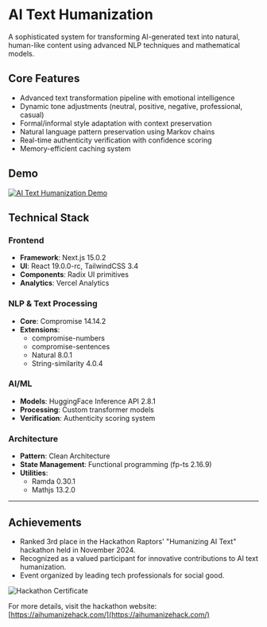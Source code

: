 # AI Text Humanization

A sophisticated system for transforming AI-generated text into natural, human-like content using advanced NLP techniques and mathematical models.

## Core Features

- Advanced text transformation pipeline with emotional intelligence
- Dynamic tone adjustments (neutral, positive, negative, professional, casual)
- Formal/informal style adaptation with context preservation
- Natural language pattern preservation using Markov chains
- Real-time authenticity verification with confidence scoring
- Memory-efficient caching system

## Demo

[![AI Text Humanization Demo](https://img.youtube.com/vi/8ym-5hcz_Eg/0.jpg)](https://youtu.be/8ym-5hcz_Eg)

## Technical Stack

### Frontend

- **Framework**: Next.js 15.0.2
- **UI**: React 19.0.0-rc, TailwindCSS 3.4
- **Components**: Radix UI primitives
- **Analytics**: Vercel Analytics

### NLP & Text Processing

- **Core**: Compromise 14.14.2
- **Extensions**:
  - compromise-numbers
  - compromise-sentences
  - Natural 8.0.1
  - String-similarity 4.0.4

### AI/ML

- **Models**: HuggingFace Inference API 2.8.1
- **Processing**: Custom transformer models
- **Verification**: Authenticity scoring system

### Architecture

- **Pattern**: Clean Architecture
- **State Management**: Functional programming (fp-ts 2.16.9)
- **Utilities**:
  - Ramda 0.30.1
  - Mathjs 13.2.0

---

## Achievements

- Ranked 3rd place in the Hackathon Raptors' "Humanizing AI Text" hackathon held in November 2024.
- Recognized as a valued participant for innovative contributions to AI text humanization.
- Event organized by leading tech professionals for social good.

![Hackathon Certificate](https://drive.google.com/uc?export=view&id=1m5OxtHbClPcyjHjaHyUY37MRvXgcmiqn)

For more details, visit the hackathon website: [https://aihumanizehack.com/](https://aihumanizehack.com/)
